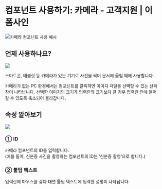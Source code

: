 # 컴포넌트 사용하기: 카메라 - 고객지원 \| 이폼사인

![](https://www.eformsign.com/kr/support/wp-content/uploads/sites/5/2020/02/sample-of-using-camera-component.gif)카메라 컴포넌트 사용 예시

## 언제 사용하나요?

![](https://www.eformsign.com/kr/support/wp-content/uploads/sites/5/2020/02/form-builder-components_camera.png)

스마트폰, 태블릿 등 카메라가 있는 기기로 사진을 찍어 문서에 올릴 때에 사용합니다.

카메라가 없는 PC 환경에서는 컴포넌트를 클릭하면 이미지 파일을 선택할 수 있는 선택창이 나타납니다. 선택한 이미지의 크기가 입력란의 크기보다 클 경우 입력란 안에 들어갈 수 있도록 축소되어 올라갑니다.

## 속성 알아보기

![](https://www.eformsign.com/kr/support/wp-content/uploads/sites/5/2020/02/Camera-component-properties-.png)

### ① ID

카메라 컴포넌트의 ID를 입력합니다.  
\(예를 들어, 신분증 사진을 촬영하는 컴포넌트의 ID는 ‘신분증 촬영’으로 합니다.\)

### ② 툴팁 텍스트

입력란에 마우스를 갖다 대면 툴팁 텍스트에 입력한 설명이 나타납니다.

